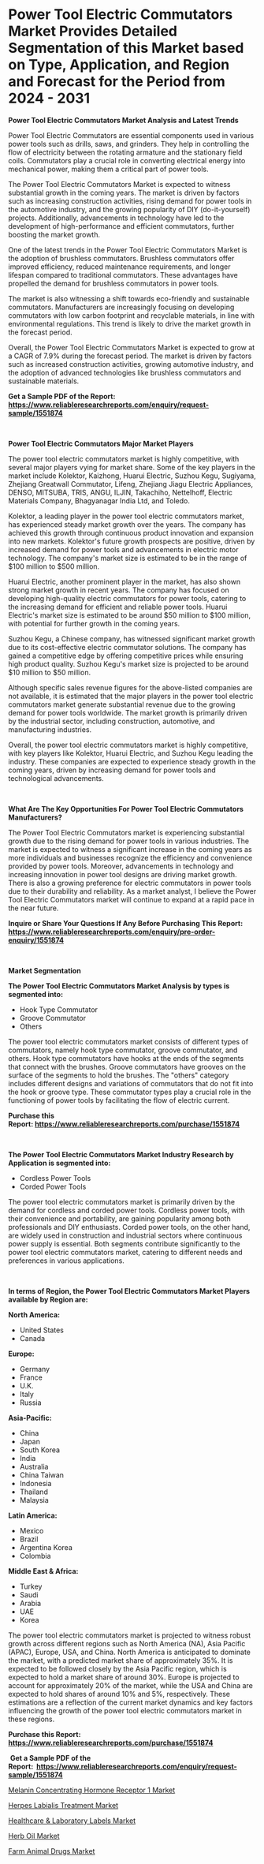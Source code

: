 <p><h1>Power Tool Electric Commutators Market Provides Detailed Segmentation of this Market based on Type, Application, and Region and Forecast for the Period from 2024 - 2031</h1></p><p><strong>Power Tool Electric Commutators Market Analysis and Latest Trends</strong></p>
<p><p>Power Tool Electric Commutators are essential components used in various power tools such as drills, saws, and grinders. They help in controlling the flow of electricity between the rotating armature and the stationary field coils. Commutators play a crucial role in converting electrical energy into mechanical power, making them a critical part of power tools.</p><p>The Power Tool Electric Commutators Market is expected to witness substantial growth in the coming years. The market is driven by factors such as increasing construction activities, rising demand for power tools in the automotive industry, and the growing popularity of DIY (do-it-yourself) projects. Additionally, advancements in technology have led to the development of high-performance and efficient commutators, further boosting the market growth.</p><p>One of the latest trends in the Power Tool Electric Commutators Market is the adoption of brushless commutators. Brushless commutators offer improved efficiency, reduced maintenance requirements, and longer lifespan compared to traditional commutators. These advantages have propelled the demand for brushless commutators in power tools.</p><p>The market is also witnessing a shift towards eco-friendly and sustainable commutators. Manufacturers are increasingly focusing on developing commutators with low carbon footprint and recyclable materials, in line with environmental regulations. This trend is likely to drive the market growth in the forecast period.</p><p>Overall, the Power Tool Electric Commutators Market is expected to grow at a CAGR of 7.9% during the forecast period. The market is driven by factors such as increased construction activities, growing automotive industry, and the adoption of advanced technologies like brushless commutators and sustainable materials.</p></p>
<p><strong>Get a Sample PDF of the Report:&nbsp; <a href="https://www.reliableresearchreports.com/enquiry/request-sample/1551874">https://www.reliableresearchreports.com/enquiry/request-sample/1551874</a></strong></p>
<p>&nbsp;</p>
<p><strong>Power Tool Electric Commutators Major Market Players</strong></p>
<p><p>The power tool electric commutators market is highly competitive, with several major players vying for market share. Some of the key players in the market include Kolektor, Kaizhong, Huarui Electric, Suzhou Kegu, Sugiyama, Zhejiang Greatwall Commutator, Lifeng, Zhejiang Jiagu Electric Appliances, DENSO, MITSUBA, TRIS, ANGU, ILJIN, Takachiho, Nettelhoff, Electric Materials Company, Bhagyanagar India Ltd, and Toledo.</p><p>Kolektor, a leading player in the power tool electric commutators market, has experienced steady market growth over the years. The company has achieved this growth through continuous product innovation and expansion into new markets. Kolektor's future growth prospects are positive, driven by increased demand for power tools and advancements in electric motor technology. The company's market size is estimated to be in the range of $100 million to $500 million.</p><p>Huarui Electric, another prominent player in the market, has also shown strong market growth in recent years. The company has focused on developing high-quality electric commutators for power tools, catering to the increasing demand for efficient and reliable power tools. Huarui Electric's market size is estimated to be around $50 million to $100 million, with potential for further growth in the coming years.</p><p>Suzhou Kegu, a Chinese company, has witnessed significant market growth due to its cost-effective electric commutator solutions. The company has gained a competitive edge by offering competitive prices while ensuring high product quality. Suzhou Kegu's market size is projected to be around $10 million to $50 million.</p><p>Although specific sales revenue figures for the above-listed companies are not available, it is estimated that the major players in the power tool electric commutators market generate substantial revenue due to the growing demand for power tools worldwide. The market growth is primarily driven by the industrial sector, including construction, automotive, and manufacturing industries.</p><p>Overall, the power tool electric commutators market is highly competitive, with key players like Kolektor, Huarui Electric, and Suzhou Kegu leading the industry. These companies are expected to experience steady growth in the coming years, driven by increasing demand for power tools and technological advancements.</p></p>
<p>&nbsp;</p>
<p><strong>What Are The Key Opportunities For Power Tool Electric Commutators Manufacturers?</strong></p>
<p><p>The Power Tool Electric Commutators market is experiencing substantial growth due to the rising demand for power tools in various industries. The market is expected to witness a significant increase in the coming years as more individuals and businesses recognize the efficiency and convenience provided by power tools. Moreover, advancements in technology and increasing innovation in power tool designs are driving market growth. There is also a growing preference for electric commutators in power tools due to their durability and reliability. As a market analyst, I believe the Power Tool Electric Commutators market will continue to expand at a rapid pace in the near future.</p></p>
<p><strong>Inquire or Share Your Questions If Any Before Purchasing This Report: <a href="https://www.reliableresearchreports.com/enquiry/pre-order-enquiry/1551874">https://www.reliableresearchreports.com/enquiry/pre-order-enquiry/1551874</a></strong></p>
<p>&nbsp;</p>
<p><strong>Market Segmentation</strong></p>
<p><strong>The Power Tool Electric Commutators Market Analysis by types is segmented into:</strong></p>
<p><ul><li>Hook Type Commutator</li><li>Groove Commutator</li><li>Others</li></ul></p>
<p><p>The power tool electric commutators market consists of different types of commutators, namely hook type commutator, groove commutator, and others. Hook type commutators have hooks at the ends of the segments that connect with the brushes. Groove commutators have grooves on the surface of the segments to hold the brushes. The "others" category includes different designs and variations of commutators that do not fit into the hook or groove type. These commutator types play a crucial role in the functioning of power tools by facilitating the flow of electric current.</p></p>
<p><strong>Purchase this Report:&nbsp;<a href="https://www.reliableresearchreports.com/purchase/1551874">https://www.reliableresearchreports.com/purchase/1551874</a></strong></p>
<p>&nbsp;</p>
<p><strong>The Power Tool Electric Commutators Market Industry Research by Application is segmented into:</strong></p>
<p><ul><li>Cordless Power Tools</li><li>Corded Power Tools</li></ul></p>
<p><p>The power tool electric commutators market is primarily driven by the demand for cordless and corded power tools. Cordless power tools, with their convenience and portability, are gaining popularity among both professionals and DIY enthusiasts. Corded power tools, on the other hand, are widely used in construction and industrial sectors where continuous power supply is essential. Both segments contribute significantly to the power tool electric commutators market, catering to different needs and preferences in various applications.</p></p>
<p>&nbsp;</p>
<p><strong>In terms of Region, the Power Tool Electric Commutators Market Players available by Region are:</strong></p>
<p>
    <p> <strong> North America: </strong>
        <ul>
            <li>United States</li>
            <li>Canada</li>
        </ul>
        </p> 
    <p> <strong> Europe: </strong>
        <ul>
            <li>Germany</li>
            <li>France</li>
            <li>U.K.</li>
            <li>Italy</li>
            <li>Russia</li>
        </ul>
        </p> 
    <p> <strong> Asia-Pacific: </strong>
        <ul>
            <li>China</li>
            <li>Japan</li>
            <li>South Korea</li>
            <li>India</li>
            <li>Australia</li>
            <li>China Taiwan</li>
            <li>Indonesia</li>
            <li>Thailand</li>
            <li>Malaysia</li>
        </ul>
        </p> 
    <p> <strong> Latin America: </strong>
        <ul>
            <li>Mexico</li>
            <li>Brazil</li>
            <li>Argentina Korea</li>
            <li>Colombia</li>
        </ul>
        </p> 
    <p> <strong> Middle East & Africa: </strong>
        <ul>
            <li>Turkey</li>
            <li>Saudi</li>
            <li>Arabia</li>
            <li>UAE</li>
            <li>Korea</li>
        </ul>
    </p>
    </p>
<p><p>The power tool electric commutators market is projected to witness robust growth across different regions such as North America (NA), Asia Pacific (APAC), Europe, USA, and China. North America is anticipated to dominate the market, with a predicted market share of approximately 35%. It is expected to be followed closely by the Asia Pacific region, which is expected to hold a market share of around 30%. Europe is projected to account for approximately 20% of the market, while the USA and China are expected to hold shares of around 10% and 5%, respectively. These estimations are a reflection of the current market dynamics and key factors influencing the growth of the power tool electric commutators market in these regions.</p></p>
<p><strong>Purchase this Report: <a href="https://www.reliableresearchreports.com/purchase/1551874">https://www.reliableresearchreports.com/purchase/1551874</a></strong></p>
<p>&nbsp;<strong>Get a Sample PDF of the Report:&nbsp;&nbsp;<a href="https://www.reliableresearchreports.com/enquiry/request-sample/1551874">https://www.reliableresearchreports.com/enquiry/request-sample/1551874</a></strong></p>
<p><strong></strong></p>
<p><p><a href="https://medium.com/@santaraynor/melanin-concentrating-hormone-receptor-1-market-trends-forecast-and-competitive-analysis-to-2030-01a8849974b0">Melanin Concentrating Hormone Receptor 1 Market</a></p><p><a href="https://medium.com/@santaraynor/herpes-labialis-treatment-market-size-reveals-the-best-marketing-channels-in-global-industry-f95f4a5f3f4a">Herpes Labialis Treatment Market</a></p><p><a href="https://medium.com/@santaraynor/healthcare-amp-laboratory-labels-nbsp-market-focuses-on-market-share-size-and-projected-forecast-506b07ccff59">Healthcare & Laboratory Labels Market</a></p><p><a href="https://medium.com/@santaraynor/herb-oil-market-exploring-market-share-market-trends-and-future-growth-adf8091d7df4">Herb Oil Market</a></p><p><a href="https://medium.com/@santaraynor/farm-animal-drugs-market-comprehensive-assessment-by-type-application-and-geography-e26bf11c5798">Farm Animal Drugs Market</a></p></p>